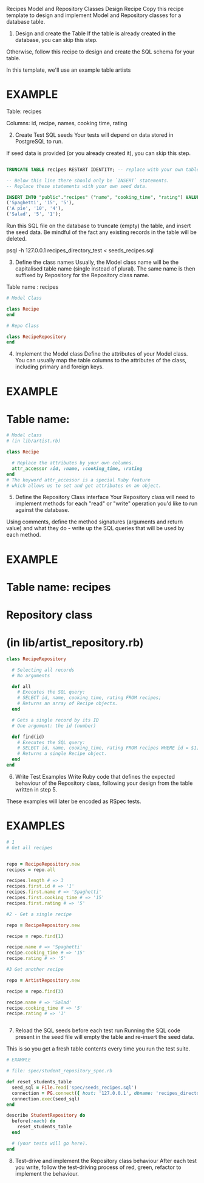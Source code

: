 Recipes Model and Repository Classes Design Recipe
Copy this recipe template to design and implement Model and Repository classes for a database table.

1. Design and create the Table
If the table is already created in the database, you can skip this step.

Otherwise, follow this recipe to design and create the SQL schema for your table.

In this template, we'll use an example table artists

# EXAMPLE

Table: recipes

  
Columns:
id, recipe, names, cooking time, rating


2. Create Test SQL seeds
Your tests will depend on data stored in PostgreSQL to run.

If seed data is provided (or you already created it), you can skip this step.

```sql

TRUNCATE TABLE recipes RESTART IDENTITY; -- replace with your own table name.

-- Below this line there should only be `INSERT` statements.
-- Replace these statements with your own seed data.

INSERT INTO "public"."recipes" ("name", "cooking_time", "rating") VALUES
('Spaghetti', '15', '5'),
('A pie', '10', '4'),
('Salad', '5', '1');

```
Run this SQL file on the database to truncate (empty) the table, and insert the seed data. Be mindful of the fact any existing records in the table will be deleted.

psql -h 127.0.0.1 recipes_directory_test < seeds_recipes.sql


3. Define the class names
Usually, the Model class name will be the capitalised table name (single instead of plural). The same name is then suffixed by Repository for the Repository class name.

Table name : recipes
```ruby
# Model Class

class Recipe
end

# Repo Class

class RecipeRepository
end
```

4. Implement the Model class
Define the attributes of your Model class. You can usually map the table columns to the attributes of the class, including primary and foreign keys.

# EXAMPLE
# Table name: 


```ruby
# Model class
# (in lib/artist.rb)

class Recipe

  # Replace the attributes by your own columns.
  attr_accessor :id, :name, :cooking_time, :rating
end
# The keyword attr_accessor is a special Ruby feature
# which allows us to set and get attributes on an object.
```

5. Define the Repository Class interface
Your Repository class will need to implement methods for each "read" or "write" operation you'd like to run against the database.

Using comments, define the method signatures (arguments and return value) and what they do - write up the SQL queries that will be used by each method.

# EXAMPLE
# Table name: recipes

# Repository class
# (in lib/artist_repository.rb)
```ruby
class RecipeRepository

  # Selecting all records
  # No arguments

  def all
    # Executes the SQL query:
    # SELECT id, name, cooking_time, rating FROM recipes;
    # Returns an array of Recipe objects.
  end

  # Gets a single record by its ID
  # One argument: the id (number)

  def find(id)
    # Executes the SQL query:
    # SELECT id, name, cooking_time, rating FROM recipes WHERE id = $1;
    # Returns a single Recipe object.
  end
end
```
6. Write Test Examples
Write Ruby code that defines the expected behaviour of the Repository class, following your design from the table written in step 5.

These examples will later be encoded as RSpec tests.

# EXAMPLES
```ruby
# 1
# Get all recipes


repo = RecipeRepository.new
recipes = repo.all

recipes.length # => 3
recipes.first.id # => '1'
recipes.first.name # => 'Spaghetti'
recipes.first.cooking_time # => '15'
recipes.first.rating # => '5'

#2 - Get a single recipe

repo = RecipeRepository.new

recipe = repo.find(1)

recipe.name # => 'Spaghetti'
recipe.cooking_time # => '15'
recipe.rating # => '5'

#3 Get another recipe

repo = ArtistRepository.new

recipe = repo.find(3)

recipe.name # => 'Salad'
recipe.cooking_time # => '5'
recipe.rating # => '1'



```


7. Reload the SQL seeds before each test run
Running the SQL code present in the seed file will empty the table and re-insert the seed data.

This is so you get a fresh table contents every time you run the test suite.

```ruby
# EXAMPLE

# file: spec/student_repository_spec.rb

def reset_students_table
  seed_sql = File.read('spec/seeds_recipes.sql')
  connection = PG.connect({ host: '127.0.0.1', dbname: 'recipes_directory_test' })
  connection.exec(seed_sql)
end

describe StudentRepository do
  before(:each) do 
    reset_students_table
  end

  # (your tests will go here).
end

```

8. Test-drive and implement the Repository class behaviour
After each test you write, follow the test-driving process of red, green, refactor to implement the behaviour.